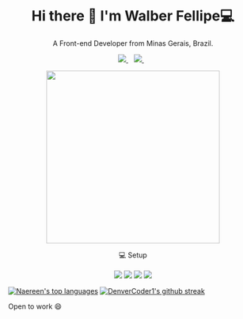 <h1 align='center'>
  Hi there 👋 I'm Walber Fellipe💻
</h1>

<p align='center'>
  A Front-end Developer from Minas Gerais, Brazil.
</p>



<p align='center'>
 
  <a href="https://www.linkedin.com/in/walber-fellipe-579549165">
    <img src="https://img.shields.io/badge/linkedin-%230077B5.svg?&style=for-the-badge&logo=linkedin&logoColor=white" />
  </a>&nbsp;&nbsp;
  <a href="https://www.instagram.com/walber_fellipe/">
    <img src="https://img.shields.io/badge/instagram-%23E4405F.svg?&style=for-the-badge&logo=instagram&logoColor=white" />        
  </a>&nbsp;&nbsp;
  
</p>

<p align='center'>
  <a href="#"><img src="https://github-readme-stats.vercel.app/api?username=walberfellipe&show_icons=true&count_private=true&theme=dark" width="350"></a>
</p>

<p align='center'>
  💻 Setup<br/><br/>
  <img src="https://img.shields.io/badge/windows-%230078D6.svg?&style=for-the-badge&logo=windows&logoColor=white" />
  <img src="https://img.shields.io/badge/intel-core%20i7%204th-%230071C5.svg?&style=for-the-badge&logo=intel&logoColor=white" />
  <img src="https://img.shields.io/badge/RAM-8GB-%230071C5.svg?&style=for-the-badge&logoColor=white" />
  <img src="https://img.shields.io/badge/nvidia-gtx%201660SUPER-%2376B900.svg?&style=for-the-badge&logo=nvidia&logoColor=white" />
</p>

[![Naereen's top languages](https://github-readme-stats.vercel.app/api/top-langs/?username=WalberFellipe&theme=blue-green)](https://walberfellipe.github.io/)
[![DenverCoder1's github streak](https://github-readme-streak-stats.herokuapp.com/?user=WalberFellipe&theme=blue-green)](https://walberfellipe.github.io/)


<!-- You can find me at: 
[![Linkedin Badge](https://img.shields.io/badge/-LinkedIn-blue?style=flat-square&logo=Linkedin&logoColor=white&link=https://www.linkedin.com/in/walber-fellipe-579549165/)](https://www.linkedin.com/in/walber-fellipe-579549165/) 
-->



Open to work 😄
<!--
**WalberFellipe/WalberFellipe** is a ✨ _special_ ✨ repository because its `README.md` (this file) appears on your GitHub profile.
